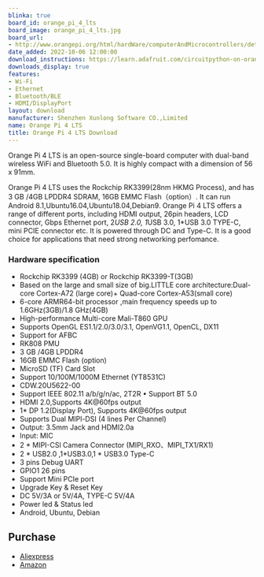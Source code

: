 ```yaml
---
blinka: true
board_id: orange_pi_4_lts
board_image: orange_pi_4_lts.jpg
board_url:
- http://www.orangepi.org/html/hardWare/computerAndMicrocontrollers/details/orange-pi-4-LTS.html
date_added: 2022-10-06 12:00:00
download_instructions: https://learn.adafruit.com/circuitpython-on-orangepi-linux/circuitpython-orangepi
downloads_display: true
features:
- Wi-Fi
- Ethernet
- Bluetooth/BLE
- HDMI/DisplayPort
layout: download
manufacturer: Shenzhen Xunlong Software CO.,Limited
name: Orange Pi 4 LTS
title: Orange Pi 4 LTS Download
---
```


Orange Pi 4 LTS is an open-source single-board computer with dual-band wireless WiFi and Bluetooth 5.0. It is highly compact with a dimension of 56 x 91mm.

Orange Pi 4 LTS uses the Rockchip RK3399(28nm HKMG Process), and has 3 GB /4GB LPDDR4 SDRAM, 16GB EMMC Flash（option）. It can run Android 8.1,Ubuntu16.04,Ubuntu18.04,Debian9. Orange Pi 4 LTS offers a range of different ports, including HDMI output, 26pin headers, LCD connector, Gbps Ethernet port, 2*USB 2.0, 1*USB 3.0, 1*USB 3.0 TYPE-C, mini PCIE connector etc. It is powered through DC and Type-C. It is a good choice for applications that need strong networking perfomance.

### Hardware specification
- Rockchip RK3399 (4GB) or Rockchip RK3399-T(3GB)
- Based on the large and small size of big.LITTLE core architecture:Dual-core Cortex-A72 (large core)+ Quad-core Cortex-A53(small core)
- 6-core ARMR64-bit processor ,main frequency speeds up to 1.6GHz(3GB)/1.8 GHz(4GB)
- High-performance Multi-core Mali-T860 GPU
- Supports OpenGL ES1.1/2.0/3.0/3.1, OpenVG1.1, OpenCL, DX11
- Support for AFBC
- RK808 PMU
- 3 GB /4GB LPDDR4
- 16GB EMMC Flash (option)
- MicroSD (TF) Card Slot
- Support 10/100M/1000M Ethernet (YT8531C)
- CDW.20U5622-00
- Support IEEE 802.11 a/b/g/n/ac, 2T2R • Support BT 5.0
- HDMI 2.0,Supports 4K@60fps output
- 1* DP 1.2(Display Port), Supports 4K@60fps output
- Supports Dual MIPl-DSI (4 lines Per Channel)
- Output: 3.5mm Jack and HDMI2.0a
- lnput: MIC
- 2 * MIPI-CSl Camera Connector (MIPI_RXO、MIPI_TX1/RX1)
- 2 * USB2.0 ,1*USB3.0,1 * USB3.0 Type-C
- 3 pins Debug UART
- GPIO1 26 pins
- Support Mini PCIe port
- Upgrade Key & Reset Key
- DC 5V/3A or 5V/4A, TYPE-C 5V/4A
- Power led & Status led
- Android, Ubuntu, Debian

## Purchase
* [Aliexpress](https://www.aliexpress.us/item/3256803525557239.html)
* [Amazon](https://amzn.to/3fPtK3l)
